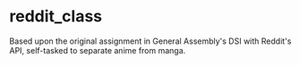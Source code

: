 # reddit_class
Based upon the original assignment in General Assembly's DSI with Reddit's API, self-tasked to separate anime from manga.
